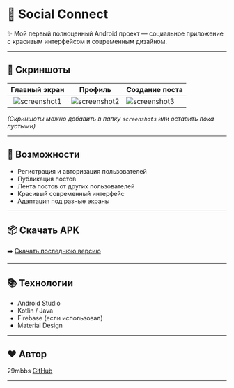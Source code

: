 # 📱 Social Connect

✨ Мой первый полноценный Android проект — социальное приложение с красивым интерфейсом и современным дизайном.

---

## 📸 Скриншоты

| Главный экран | Профиль | Создание поста |
|:--------------:|:---------:|:-----------------|
| ![screenshot1](screenshots/screen1.png) | ![screenshot2](screenshots/screen2.png) | ![screenshot3](screenshots/screen3.png) |

*(Скриншоты можно добавить в папку `screenshots` или оставить пока пустыми)*

---

## 🚀 Возможности
- Регистрация и авторизация пользователей
- Публикация постов
- Лента постов от других пользователей
- Красивый современный интерфейс
- Адаптация под разные экраны

---

## 📦 Скачать APK

➡️ [Скачать последнюю версию](https://github.com/29mbbs/SocialApp/releases/latest)

---

## 📚 Технологии
- Android Studio
- Kotlin / Java
- Firebase (если использовал)
- Material Design

---

## ❤️ Автор  
29mbbs
[GitHub](https://github.com/29mbbs)

---
